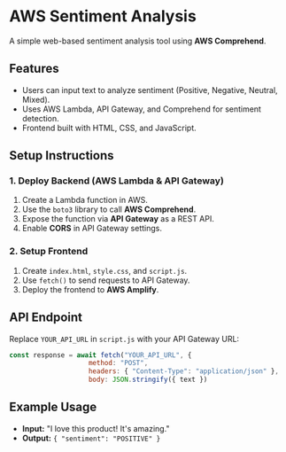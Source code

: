 # AWS Sentiment Analysis

A simple web-based sentiment analysis tool using **AWS Comprehend**.

## Features
- Users can input text to analyze sentiment (Positive, Negative, Neutral, Mixed).
- Uses AWS Lambda, API Gateway, and Comprehend for sentiment detection.
- Frontend built with HTML, CSS, and JavaScript.

## Setup Instructions

### 1. Deploy Backend (AWS Lambda & API Gateway)
1. Create a Lambda function in AWS.
2. Use the `boto3` library to call **AWS Comprehend**.
3. Expose the function via **API Gateway** as a REST API.
4. Enable **CORS** in API Gateway settings.

### 2. Setup Frontend
1. Create `index.html`, `style.css`, and `script.js`.
2. Use `fetch()` to send requests to API Gateway.
3. Deploy the frontend to **AWS Amplify**.


## API Endpoint
Replace `YOUR_API_URL` in `script.js` with your API Gateway URL:
```js
const response = await fetch("YOUR_API_URL", {
                    method: "POST",
                    headers: { "Content-Type": "application/json" },
                    body: JSON.stringify({ text })
```

## Example Usage
- **Input:** "I love this product! It's amazing."
- **Output:** `{ "sentiment": "POSITIVE" }`

